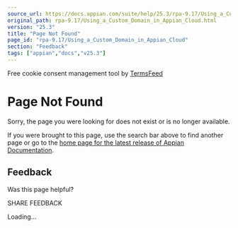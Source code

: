 ```yaml
---
source_url: https://docs.appian.com/suite/help/25.3/rpa-9.17/Using_a_Custom_Domain_in_Appian_Cloud.html
original_path: rpa-9.17/Using_a_Custom_Domain_in_Appian_Cloud.html
version: "25.3"
title: "Page Not Found"
page_id: "rpa-9.17/Using_a_Custom_Domain_in_Appian_Cloud"
section: "Feedback"
tags: ["appian","docs","v25.3"]
---
```



Free cookie consent management tool by [TermsFeed](https://www.termsfeed.com/)

# Page Not Found

Sorry, the page you were looking for does not exist or is no longer available.

If you were brought to this page, use the search bar above to find another page or go to the [home page for the latest release of Appian Documentation](https://docs.appian.com/suite/help/latest/).

## Feedback

Was this page helpful?

SHARE FEEDBACK

Loading...